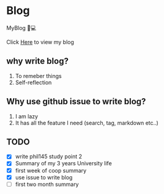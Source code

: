 # Blog
MyBlog 📝💻

Click [Here](https://github.com/iFun/Blog/issues) to view my blog


## why write blog?
1. To remeber things 
2. Self-reflection

## Why use github issue to write blog?
1. I am lazy
2. It has all the feature I need (search, tag, markdown etc..)

## TODO
- [x] write phil145 study point 2 
- [x] Summary of my 3 years University life
- [x] first week  of coop summary
- [x] use issue to write blog
- [ ] first two month summary
